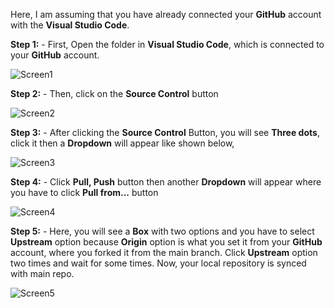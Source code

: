Here, I am assuming that you have already connected your **GitHub** account with the **Visual Studio Code**.

    
**Step 1:** - First, Open the folder in **Visual Studio Code**, which is connected to your **GitHub** account.
     
![Screen1](https://user-images.githubusercontent.com/72906055/96881417-e1759d00-149b-11eb-932f-16e1fd2844c1.JPG)
     
    
**Step 2:** - Then, click on the **Source Control** button
    
![Screen2](https://user-images.githubusercontent.com/72906055/96881465-eb979b80-149b-11eb-91f0-dc08aa8db16b.JPG)


**Step 3:** - After clicking the **Source Control** Button, you will see **Three dots**, click it then a **Dropdown** will appear like shown below,
    
![Screen3](https://user-images.githubusercontent.com/72906055/96881506-f81bf400-149b-11eb-9fd2-939b3aff9626.png)


**Step 4:** - Click **Pull, Push** button then another **Dropdown** will appear where you have to click **Pull from...** button

![Screen4](https://user-images.githubusercontent.com/72906055/96881545-023df280-149c-11eb-800f-f634c1856065.png)   
    
    
**Step 5:** - Here, you will see a **Box** with two options and you have to select **Upstream** option because **Origin** option is what 
     you set it from your **GitHub** account, where you forked it from the main branch. Click **Upstream** option two times and wait 
     for some times. Now, your local repository is synced with main repo.
    
![Screen5](https://user-images.githubusercontent.com/72906055/96881590-0ec24b00-149c-11eb-95d5-6e6b8adb2b7a.png)
